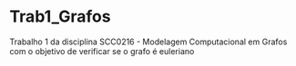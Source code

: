 # Trab1_Grafos
Trabalho 1 da disciplina SCC0216 - Modelagem Computacional em Grafos com o objetivo de verificar se o grafo é euleriano
